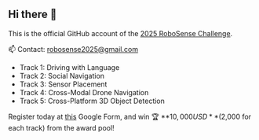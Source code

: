 ## Hi there 👋

This is the official GitHub account of the [2025 RoboSense Challenge](https://robosense2025.github.io/).

:mailbox: Contact: robosense2025@gmail.com

- Track 1: Driving with Language
- Track 2: Social Navigation
- Track 3: Sensor Placement
- Track 4: Cross-Modal Drone Navigation
- Track 5: Cross-Platform 3D Object Detection

Register today at [this](https://docs.google.com/forms/d/e/1FAIpQLSdwfvk-NHdQh9-REiBLCjHMcyLT-sPCOCzJU-ux5jbcZLTkBg/viewform) Google Form, and win :trophy: **$10,000 USD** ($2,000 for each track) from the award pool!

<!--
**robosense2025/robosense2025** is a ✨ _special_ ✨ repository because its `README.md` (this file) appears on your GitHub profile.

Here are some ideas to get you started:

- 🔭 I’m currently working on ...
- 🌱 I’m currently learning ...
- 👯 I’m looking to collaborate on ...
- 🤔 I’m looking for help with ...
- 💬 Ask me about ...
- 📫 How to reach me: ...
- 😄 Pronouns: ...
- ⚡ Fun fact: ...
-->
